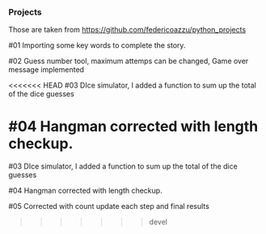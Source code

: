 ### Projects

Those are taken from https://github.com/federicoazzu/python_projects


#01 Importing some key words to complete the story.

#02 Guess number tool, maximum attemps can be changed, Game over message implemented

<<<<<<< HEAD
#03
DIce simulator, I added a function to sum up the total of the dice guesses

#04 
Hangman corrected with length checkup.
=======
#03 DIce simulator, I added a function to sum up the total of the dice guesses

#04 Hangman corrected with length checkup.

#05 Corrected with count update each step and final results 
>>>>>>> devel
